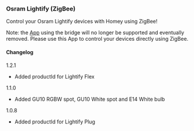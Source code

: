### Osram Lightify (ZigBee)

Control your Osram Lightify devices with Homey using ZigBee!

Note: the [App](https://apps.athom.com/app/com.osram.lightify) using the bridge will no longer be supported and eventually removed. Please use this App to control your devices directly using ZigBee.

#### Changelog

1.2.1
- Added productId for Lightify Flex

1.1.0
- Added GU10 RGBW spot, GU10 White spot and E14 White bulb

1.0.8
- Added productId for Lightify Plug 

